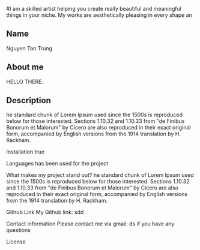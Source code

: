 
  #I am a skilled artist helping you create really beautiful and meaningful things in your niche. My works are aesthetically pleasing in every shape an
  ## Name
  Nguyen Tan Trung
  ## About me
  HELLO THERE.
  

  ## Description
he standard chunk of Lorem Ipsum used since the 1500s is reproduced below for those interested. Sections 1.10.32 and 1.10.33 from "de Finibus Bonorum et Malorum" by Cicero are also reproduced in their exact original form, accompanied by English versions from the 1914 translation by H. Rackham.

Installation
true

Languages
 has been used for the project

What makes my project stand out?
he standard chunk of Lorem Ipsum used since the 1500s is reproduced below for those interested. Sections 1.10.32 and 1.10.33 from "de Finibus Bonorum et Malorum" by Cicero are also reproduced in their exact original form, accompanied by English versions from the 1914 translation by H. Rackham.

Github Link
My Github link: sdd

Contact information
Please contact me via gmail: ds if you have any questions

License

